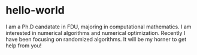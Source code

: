 # hello-world

I am a Ph.D candatate in FDU, majoring in computational mathematics. I am interested in numerical algorithms and numerical optimization. Recently I have been focusing on randomized algorithms. It will be my horner to get help from you!
